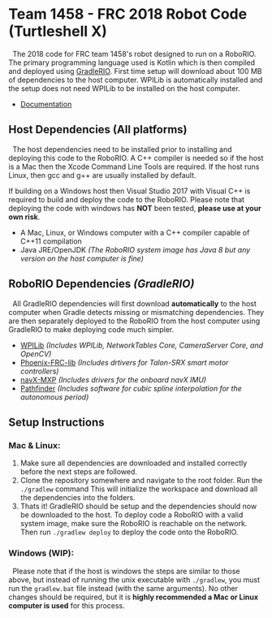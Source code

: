 # Team 1458 - FRC 2018 Robot Code (Turtleshell X)

​ ​ ​The 2018 code for FRC team 1458's robot designed to run on a RoboRIO. The primary programming language used is Kotlin which is then compiled and deployed using [GradleRIO](https://github.com/Open-RIO/GradleRIO). First time setup will download about 100 MB of dependencies to the host computer. WPILib is automatically installed and the setup does not need WPILib to be installed on the host computer.

- [Documentation](https://github.com/FRC1458/RobotCode2018/wiki)

## Host Dependencies (All platforms)

​ ​ ​The host dependencies need to be installed prior to installing and deploying this code to the RoboRIO. A C++ compiler is needed so if the host is a Mac then the Xcode Command Line Tools are required. If the host runs Linux, then gcc and g++ are usually installed by default. 

If building on a Windows host then Visual Studio 2017 with Visual C++ is required to build and deploy the code to the RoboRIO. Please note that deploying the code with windows has **NOT** been tested, **please use at your own risk**.

- A Mac, Linux, or Windows computer with a C++ compiler capable of C++11 compilation
- Java JRE/OpenJDK *(The RoboRIO system image has Java 8 but any version on the host computer is fine)*

## RoboRIO Dependencies *(GradleRIO)*

​ ​ ​All GradleRIO dependencies will first download **automatically** to the host computer when Gradle detects missing or mismatching dependencies. They are then separately deployed to the RoboRIO from the host computer using GradleRIO to make deploying code much simpler.

- [WPILib](https://github.com/wpilibsuite/allwpilib) *(Includes WPILib, NetworkTables Core, CameraServer Core, and OpenCV)*
- [Phoenix-FRC-lib](https://github.com/CrossTheRoadElec/Phoenix-frc-lib) *(Includes drtivers for Talon-SRX smart motor controllers)*
- [navX-MXP](https://www.pdocs.kauailabs.com/navx-mxp/software/roborio-libraries/) *(Includes drivers for the onboard navX IMU)*
- [Pathfinder](https://github.com/JacisNonsense/Pathfinder) *(Includes software for cubic spline interpolation for the autonomous period)*

## Setup Instructions

### Mac & Linux:

1. Make sure all dependencies are downloaded and installed correctly before the next steps are followed.
2. Clone the repository somewhere and navigate to the root folder. Run the `./gradlew` command This will initialize the workspace and download all the dependencies into the folders.
3. Thats it! GradleRIO should be setup and the dependencies should now be downloaded to the host. To deploy code a RoboRIO with a valid system image, make sure the RoboRIO is reachable on the network. Then run `./gradlew deploy` to deploy the code onto the RoboRIO.

### Windows (WIP):

​ ​ ​Please note that if the host is windows the steps are similar to those above, but instead of running the unix executable with `./gradlew`, you must run the `gradlew.bat` file instead (with the same arguments). No other changes should be required, but it is **highly recommended a Mac or Linux computer is used** for this process.
